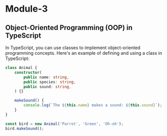 # Module-3

## Object-Oriented Programming (OOP) in TypeScript

In TypeScript, you can use classes to implement object-oriented programming concepts. Here's an example of defining and using a class in TypeScript:

```typescript
class Animal {
    constructor(
        public name: string,
        public species: string,
        public sound: string,
    ) {}

    makeSound() {
        console.log(`The ${this.name} makes a sound: ${this.sound}`);
    }
}

const bird = new Animal('Parrot', 'Green', 'Oh-oh');
bird.makeSound();
```